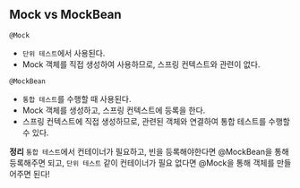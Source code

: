 ## Mock vs MockBean

`@Mock`

- `단위 테스트`에서 사용된다.
- Mock 객체를 직접 생성하여 사용하므로, 스프링 컨텍스트와 관련이 없다.

`@MockBean`
- `통합 테스트`를 수행할 때 사용된다.
- Mock 객체를 생성하고, 스프링 컨텍스트에 등록을 한다.
- 스프링 컨텍스트에 직접 생성하므로, 관련된 객체와 연결하여 통합 테스트를 수행할 수 있다.

**정리**
`통합 테스트`에서 컨테이너가 필요하고, 빈을 등록해야한다면 @MockBean을 통해 등록해주면 되고,
`단위 테스트` 같이 컨테이너가 필요 없다면 @Mock을 통해 객체를 만들어주면 된다!
